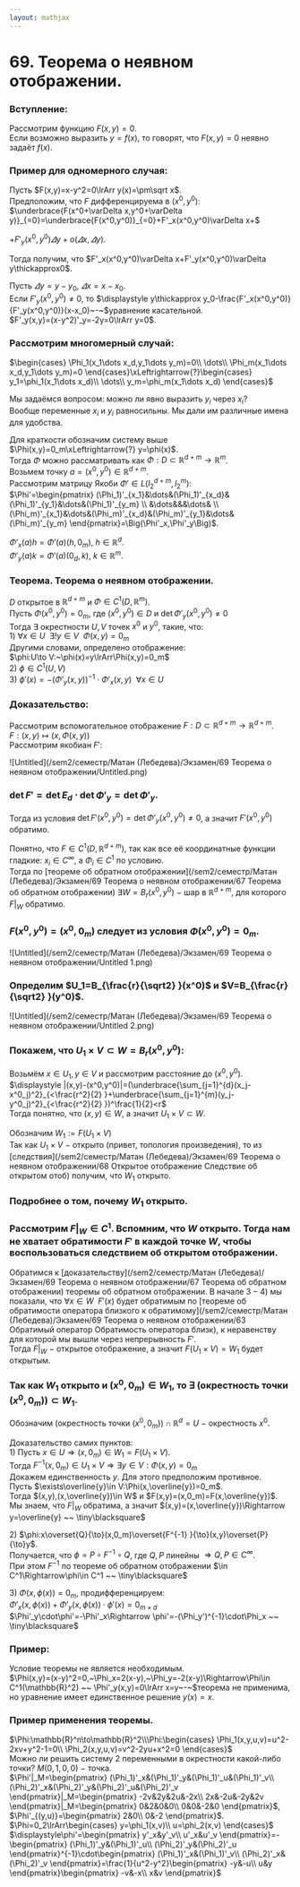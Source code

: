 ```yaml
---  
layout: mathjax  
---  
```

  
# 69. Теорема о неявном отображении.  
  
### Вступление:  
Рассмотрим функцию $F(x,y)=0$.  
Если возможно выразить $y=f(x)$, то говорят, что $F(x,y)=0$ неявно задаёт $f(x)$.  
  
### Пример для одномерного случая:  
Пусть $F(x,y)=x-y^2=0\lrArr y(x)=\pm\sqrt x$.  
Предположим, что $F$ дифференцируема в $(x^0,y^0):$  
$\underbrace{F(x^0+\varDelta x,y^0+\varDelta y)}_{=0}=\underbrace{F(x^0,y^0)}_{=0}+F'_x(x^0,y^0)\varDelta x+$  
  
$+F'_y(x^0,y^0)\varDelta y+o(\varDelta x,\varDelta y)$.  
  
Тогда получим, что $F'_x(x^0,y^0)\varDelta x+F'_y(x^0,y^0)\varDelta y\thickapprox0$.  
  
Пусть $\varDelta y=y-y_0,~\varDelta x=x-x_0$.  
Если $F'_y(x^0,y^0)\neq0,$ то $\displaystyle y\thickapprox y_0-\frac{F'_x(x^0,y^0)}{F'_y(x^0,y^0)}(x-x_0)~-~$уравнение касательной.  
$F'_y(x,y)=(x-y^2)'_y=-2y=0\lrArr y=0$.  
  
### Рассмотрим многомерный случай:  
 $\begin{cases}  
\Phi_1(x_1\dots x_d,y_1\dots y_m)=0\\  
\dots\\  
\Phi_m(x_1\dots x_d,y_1\dots y_m)=0  
\end{cases}\xLeftrightarrow{?}\begin{cases}  
y_1=\phi_1(x_1\dots x_d)\\  
\dots\\  
y_m=\phi_m(x_1\dots x_d)  
\end{cases}$  
  
Мы задаёмся вопросом: можно ли явно выразить $y_i$ через $x_i$?  
Вообще переменные $x_i$ и $y_i$ равносильны. Мы дали им различные имена для удобства.  
  
Для краткости обозначим систему выше $\Phi(x,y)=0_m\xLeftrightarrow{?} y=\phi(x)$.  
Тогда $\Phi$ можно рассматривать как $\Phi:D\subset \mathbb{R}^{d+m}\to\mathbb{R}^m$.  
Возьмем точку $a=(x^0,y^0)\in\mathbb{R}^{d+m}$.  
Рассмотрим матрицу Якоби $\Phi'\in L(l_2^{d+m},l_2^m):$  
$\Phi'=\begin{pmatrix}  
(\Phi_1)'_{x_1}&\dots&(\Phi_1)'_{x_d}&(\Phi_1)'_{y_1}&\dots&(\Phi_1)'_{y_m}  
\\  
&\dots&&&\dots&  
\\  
(\Phi_m)'_{x_1}&\dots&(\Phi_m)'_{x_d}&(\Phi_m)'_{y_1}&\dots&(\Phi_m)'_{y_m}  
\end{pmatrix}=\Big(\Phi'_x,\Phi'_y\Big)$.  
  
$\Phi'_x(a)h=\Phi'(a)(h,0_m),~h\in\mathbb{R}^d$.  
$\Phi'_y(a)k=\Phi'(a)(0_d,k),~k\in\mathbb{R}^m$.  
  
### Теорема. Теорема о неявном отображении.  
$D$ открытое в $\mathbb{R}^{d+m}$ и $\Phi\in C^1(D,\mathbb{R}^m)$.  
Пусть $\Phi(x^0,y^0)=0_m$, где $(x^0,y^0)\in D$ и $\det\Phi'_y(x^0,y^0)\neq0$  
Тогда $\exists$ окрестности $U,V$ точек $x^0$ и $y^0$, такие, что:  
$1)~\forall x\in U ~~ \exists!y\in V ~~ \Phi(x,y)=0_m$  
Другими словами, определено отображение:  
$\phi:U\to V:~\phi(x)=y\lrArr\Phi(x,y)=0_m$  
$2)~\phi\in C^1(U,V)$  
$3)~\phi'(x)=-(\Phi'_y(x,y))^{-1}\cdot\Phi'_x(x,y) ~~ \forall x\in U$  
  
### Доказательство:  
Рассмотрим вспомогательное отображение $F:D\subset\mathbb{R}^{d+m}\to\mathbb{R}^{d+m}$.  
$F:(x,y)\mapsto\big(x,\Phi(x,y)\big)$  
Рассмотрим якобиан $F':$  
  
![Untitled](/sem2/семестр/Матан (Лебедева)/Экзамен/69 Теорема о неявном отображении/Untitled.png)  
  
### $\det F'=\det E_d\cdot\det\Phi'_y=\det \Phi'_y$.  
Тогда из условия $\det F'(x^0,y^0)=\det\Phi'_y(x^0,y^0)\neq0$, а значит $F'(x^0,y^0)$ обратимо.  
  
Понятно, что $F\in C^1(D,\mathbb{R}^{d+m})$, так как все её координатные функции гладкие: $x_i\in C^\infty$, а $\Phi_i\in C^1$ по условию.  
Тогда по [теореме об обратном отображении](/sem2/семестр/Матан (Лебедева)/Экзамен/69 Теорема о неявном отображении/67 Теорема об обратном отображении) $\exists W=B_r(x^0,y^0)~-~$шар в $\mathbb{R}^{d+m}$, для которого $F|_W$ обратимо.  
  
### $F(x^0,y^0)=(x^0,0_m)$ следует из условия $\Phi(x^0,y^0)=0_m$.  
  
![Untitled](/sem2/семестр/Матан (Лебедева)/Экзамен/69 Теорема о неявном отображении/Untitled 1.png)  
  
### Определим $U_1=B_{\frac{r}{\sqrt2} }(x^0)$ и $V=B_{\frac{r}{\sqrt2} }(y^0)$.  
  
![Untitled](/sem2/семестр/Матан (Лебедева)/Экзамен/69 Теорема о неявном отображении/Untitled 2.png)  
  
### Покажем, что $U_1\times V\subset W=B_r(x^0,y^0):$  
Возьмём $x\in U_1,y\in V$ и рассмотрим расстояние до $(x^0,y^0)$.  
 $\displaystyle |(x,y)-(x^0,y^0)|=(\underbrace{\sum_{j=1}^{d}(x_j-x^0_j)^2}_{<\frac{r^2}{2} }+\underbrace{\sum_{j=1}^{m}(y_j-y^0_j)^2}_{<\frac{r^2}{2} })^\frac{1}{2}<r$  
Тогда понятно, что $(x,y)\in W$, а значит $U_1\times V\subset W$.  
  
Обозначим $W_1:=F(U_1\times V)$  
Так как $U_1\times V~-~$открыто (привет, топология произведения), то из [следствия](/sem2/семестр/Матан (Лебедева)/Экзамен/69 Теорема о неявном отображении/68 Открытое отображение Следствие об открытом отоб) получим, что $W_1$ открыто.  
  
### Подробнее о том, почему $W_1$ открыто.  
  
### Рассмотрим $F|_W\in C^1$. Вспомним, что $W$ открыто. Тогда нам не хватает обратимости $F'$ в каждой точке $W$, чтобы воспользоваться следствием об открытом отображении.  
Обратимся к [доказательству](/sem2/семестр/Матан (Лебедева)/Экзамен/69 Теорема о неявном отображении/67 Теорема об обратном отображении) теоремы об обратном отображении. В начале $3-4)$ мы показали, что $\forall x\in W ~~ F'(x)$ будет обратимым по [теореме об обратимости оператора близкого к обратимому](/sem2/семестр/Матан (Лебедева)/Экзамен/69 Теорема о неявном отображении/63 Обратимый оператор Обратимость оператора близк), к неравенству для которой мы вышли через непрерывность $F'$.  
Тогда $F|_W~-~$открытое отображение, а значит $F(U_1\times V)=W_1$ будет открытым.  
  
### Так как $W_1$ открыто и $(x^0,0_m)\in W_1$, то $\exists$ $($окрестность точки $(x^0,0_m))\subset W_1$.  
Обозначим $\big($окрестность точки $(x^0,0_m)\big)\cap\mathbb{R}^{d}=U~-~$окрестность $x^0$.  
  
Доказательство самих пунктов:  
$1)$ Пусть $x\in U\Rightarrow(x,0_m)\in W_1=F(U_1\times V)$.  
Тогда $F^{-1}(x,0_m)\in U_1\times V\Rightarrow \exists y\in V:\Phi(x,y)=0_m$  
Докажем единственность $y$. Для этого предположим противное.  
Пусть $\exists\overline{y}\in V:\Phi(x,\overline{y})=0_m$.  
Тогда $(x,y),(x,\overline{y})\in W$ и $F(x,y)=(x,0_m)=F(x,\overline{y})$.  
Мы знаем, что $F|_W$ обратима, а значит $(x,y)=(x,\overline{y})\Rightarrow y=\overline{y} ~~ \tiny\blacksquare$  
  
$2)$ $\phi:x\overset{Q}{\to}(x,0_m)\overset{F^{-1} }{\to}(x,y)\overset{P}{\to}y$.  
Получается, что $\phi=P\circ F^{-1}\circ Q$, где $Q,P$ линейны $\Rightarrow Q,P\in C^{\infty}$.  
При этом $F^{-1}$ по теореме об обратном отображении $\in C^1\Rightarrow\phi\in C^1 ~~ \tiny\blacksquare$  
  
$3)$ $\Phi(x,\phi(x))=0_m$, продифференцируем:  
$\Phi'_x(x,\phi(x))+\Phi'_y(x,\phi(x))\cdot\phi'(x)=0_{m\times d}$  
$\Phi'_y\cdot\phi'=-\Phi'_x\Rightarrow \phi'=-(\Phi_y')^{-1}\cdot\Phi_x ~~ \tiny\blacksquare$  
  
### Пример:  
Условие теоремы не является необходимым.  
$\Phi(x,y)=(x-y)^2=0,~\Phi_x=2(x-y),~\Phi_y=-2(x-y)\Rightarrow\Phi\in C^1(\mathbb{R}^2) ~~ \Phi'_y(x,y)=0\lrArr x=y~-~$теорема не применима, но уравнение имеет единственное решение $y(x)=x.$  
  
### Пример применения теоремы.  
$\Phi:\mathbb{R}^n\to\mathbb{R}^2\\\Phi:\begin{cases}  
\Phi_1(x,y,u,v)=u^2-2xv+y^2-1=0\\  
\Phi_2(x,y,u,v)=v^2-2yu+x^2=0  
\end{cases}$  
Можно ли решить систему $2$ переменными в окрестности какой-либо точки? $M(0,1,0,0)~-~$точка.  
$\Phi'|_M=\begin{pmatrix}  
(\Phi_1)'_x&(\Phi_1)'_y&(\Phi_1)'_u&(\Phi_1)'_v\\  
(\Phi_2)'_x&(\Phi_2)'_y&(\Phi_2)'_u&(\Phi_2)'_v  
\end{pmatrix}|_M=\begin{pmatrix}  
-2v&2y&2u&-2x\\  
2x&-2u&-2y&2v  
\end{pmatrix}|_M=\begin{pmatrix}  
0&2&0&0\\  
0&0&-2&0  
\end{pmatrix}$,  
$\Phi'_{(y,u)}=\begin{pmatrix}  
2&0\\  
0&-2  
\end{pmatrix}$.  
$\Phi=0_2\lrArr\begin{cases}  
y=\phi_1(x,v)\\  
u=\phi_2(x,v)  
\end{cases}$  
$\displaystyle\phi'=\begin{pmatrix}  
y'_x&y'_v\\  
u'_x&u'_v  
\end{pmatrix}=-\begin{pmatrix}  
(\Phi_1)'_y&(\Phi_1)'_u\\  
(\Phi_2)'_y&(\Phi_2)'_u  
\end{pmatrix}^{-1}\cdot\begin{pmatrix}  
(\Phi_1)'_x&(\Phi_1)'_v\\  
(\Phi_2)'_x&(\Phi_2)'_v  
\end{pmatrix}=\frac{1}{u^2-y^2}\begin{pmatrix}  
-y&-u\\  
u&y  
\end{pmatrix}\begin{pmatrix}  
-v&-x\\  
x&v  
\end{pmatrix}$  
